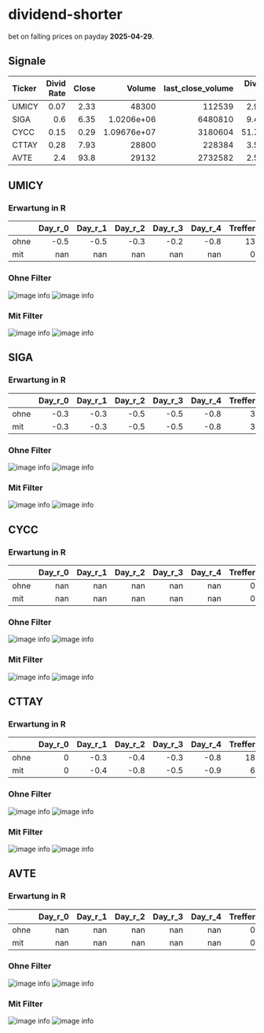 # dividend-shorter

bet on falling prices on payday **2025-04-29**.

## Signale

| Ticker   |   Divid Rate |   Close |          Volume |   last_close_volume |   Divid % | 5_Days_pos   | above_SMA_50   |
|:---------|-------------:|--------:|----------------:|--------------------:|----------:|:-------------|:---------------|
| UMICY    |         0.07 |    2.33 | 48300           |              112539 |      2.96 | True         | True           |
| SIGA     |         0.6  |    6.35 |     1.0206e+06  |             6480810 |      9.45 | True         | True           |
| CYCC     |         0.15 |    0.29 |     1.09676e+07 |             3180604 |     51.72 | True         | False          |
| CTTAY    |         0.28 |    7.93 | 28800           |              228384 |      3.58 | True         | True           |
| AVTE     |         2.4  |   93.8  | 29132           |             2732582 |      2.56 | False        | True           |

## UMICY

### Erwartung in R
|      |   Day_r_0 |   Day_r_1 |   Day_r_2 |   Day_r_3 |   Day_r_4 |   Treffer |
|:-----|----------:|----------:|----------:|----------:|----------:|----------:|
| ohne |      -0.5 |      -0.5 |      -0.3 |      -0.2 |      -0.8 |        13 |
| mit  |     nan   |     nan   |     nan   |     nan   |     nan   |         0 |

### Ohne Filter
![image info](./data/UMICY_box_all.png)
![image info](./data/UMICY_median_all.png)

### Mit Filter
![image info](./data/UMICY_box_filtered.png)
![image info](./data/UMICY_median_filtered.png)

## SIGA

### Erwartung in R
|      |   Day_r_0 |   Day_r_1 |   Day_r_2 |   Day_r_3 |   Day_r_4 |   Treffer |
|:-----|----------:|----------:|----------:|----------:|----------:|----------:|
| ohne |      -0.3 |      -0.3 |      -0.5 |      -0.5 |      -0.8 |         3 |
| mit  |      -0.3 |      -0.3 |      -0.5 |      -0.5 |      -0.8 |         3 |

### Ohne Filter
![image info](./data/SIGA_box_all.png)
![image info](./data/SIGA_median_all.png)

### Mit Filter
![image info](./data/SIGA_box_filtered.png)
![image info](./data/SIGA_median_filtered.png)

## CYCC

### Erwartung in R
|      |   Day_r_0 |   Day_r_1 |   Day_r_2 |   Day_r_3 |   Day_r_4 |   Treffer |
|:-----|----------:|----------:|----------:|----------:|----------:|----------:|
| ohne |       nan |       nan |       nan |       nan |       nan |         0 |
| mit  |       nan |       nan |       nan |       nan |       nan |         0 |

### Ohne Filter
![image info](./data/CYCC_box_all.png)
![image info](./data/CYCC_median_all.png)

### Mit Filter
![image info](./data/CYCC_box_filtered.png)
![image info](./data/CYCC_median_filtered.png)

## CTTAY

### Erwartung in R
|      |   Day_r_0 |   Day_r_1 |   Day_r_2 |   Day_r_3 |   Day_r_4 |   Treffer |
|:-----|----------:|----------:|----------:|----------:|----------:|----------:|
| ohne |         0 |      -0.3 |      -0.4 |      -0.3 |      -0.8 |        18 |
| mit  |         0 |      -0.4 |      -0.8 |      -0.5 |      -0.9 |         6 |

### Ohne Filter
![image info](./data/CTTAY_box_all.png)
![image info](./data/CTTAY_median_all.png)

### Mit Filter
![image info](./data/CTTAY_box_filtered.png)
![image info](./data/CTTAY_median_filtered.png)

## AVTE

### Erwartung in R
|      |   Day_r_0 |   Day_r_1 |   Day_r_2 |   Day_r_3 |   Day_r_4 |   Treffer |
|:-----|----------:|----------:|----------:|----------:|----------:|----------:|
| ohne |       nan |       nan |       nan |       nan |       nan |         0 |
| mit  |       nan |       nan |       nan |       nan |       nan |         0 |

### Ohne Filter
![image info](./data/AVTE_box_all.png)
![image info](./data/AVTE_median_all.png)

### Mit Filter
![image info](./data/AVTE_box_filtered.png)
![image info](./data/AVTE_median_filtered.png)

